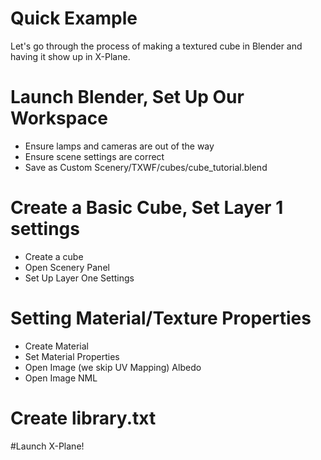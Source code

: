 # Quick Example

Let's go through the process of making a textured cube in Blender and having it show up in X-Plane.

# Launch Blender, Set Up Our Workspace
- Ensure lamps and cameras are out of the way
- Ensure scene settings are correct
- Save as Custom Scenery/TXWF/cubes/cube_tutorial.blend

# Create a Basic Cube, Set Layer 1 settings
- Create a cube
- Open Scenery Panel
- Set Up Layer One Settings

# Setting Material/Texture Properties
- Create Material
- Set Material Properties
- Open Image (we skip UV Mapping) Albedo
- Open Image NML

# Create library.txt

#Launch X-Plane!
